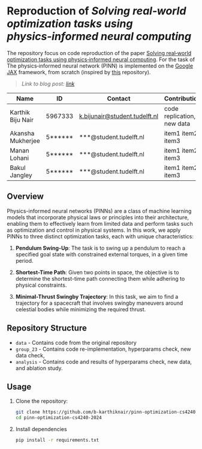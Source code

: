 # Reproduction of *Solving real‑world optimization tasks using physics‑informed neural computing*


The repository focus on code reproduction of the paper [Solving real‑world optimization tasks using physics‑informed neural computing](https://www.nature.com/articles/s41598-023-49977-3.pdf). For the task of The physics‑informed neural network (PINN) is implemented on the [Google JAX](https://github.com/google/jax) framework, from scratch (inspired by [this](https://github.com/tud-phi/ics-pa-sv?tab=readme-ov-file) repository). 

> *Link to blog post: [link](dummy_blog_post.pdf)*


|Name|ID|Contact|Contribution|
|-|-|-|-|
|Karthik Biju Nair|5967333|k.bijunair@student.tudelft.nl|code replication, new data|
|Akansha Mukherjee|5******|***@student.tudelft.nl|item1 item2 item3|
|Manan Lohani|5******|***@student.tudelft.nl|item1 item2 item3|
|Bakul Jangley|5******|***@student.tudelft.nl|item1 item2 item3|

## Overview

Physics-informed neural networks (PINNs) are a class of machine learning models that incorporate physical laws or principles into their architecture, enabling them to effectively learn from limited data and perform tasks such as optimization and control in physical systems. In this work, we apply PINNs to three distinct optimization tasks, each with unique characteristics:

1. **Pendulum Swing-Up**: The task is to swing up a pendulum to reach a specified goal state with constrained external torques, in a given time period.

2. **Shortest-Time Path**: Given two points in space, the objective is to determine the shortest-time path connecting them while adhering to physical constraints.

3. **Minimal-Thrust Swingby Trajectory**: In this task, we aim to find a trajectory for a spacecraft that involves swingby maneuvers around celestial bodies while minimizing the required thrust.

## Repository Structure
- `data` - Contains code from the original repository
- `group_23` - Contains code re-implementation, hyperparams check, new data check, 
- `analysis` - Contains code and results of hyperparams check, new data, and ablation study.


## Usage
1. Clone the repository:
    ```bash
    git clone https://github.com/b-karthiknair/pinn-optimization-cs4240-2024.git
    cd pinn-optimization-cs4240-2024
    ```
2. Install dependencies
    ```bash
    pip install -r requirements.txt
    ```
